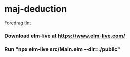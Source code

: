 # maj-deduction
 Foredrag tlnt 

### Download elm-live at https://www.elm-live.com/
### Run "npx elm-live src/Main.elm --dir=./public"
